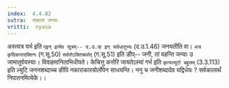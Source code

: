 ```yaml
---
index:  4.4.82
sutra:  संज्ञायां जन्याः
vritti:  nyasa
---
```


अस्त्यत्र यर्भ इति `प्इन् इत्येव सूत्रम्-- द.उ.फ् इन् सर्वधातुभ्यः` (द.उ.1.46) जनयतीति वा। `अत्र कृदिकारादक्तिनः` (ग.सू.50) `सर्वतोऽक्तिन्नर्थात्` (ग.सू.51) इति ङीप्-- जनी, तां वहन्ति जन्याः उ जामातुर्वयस्याः। विवाहमानिताभिधीयते। केचित्तु कर्त्तरि जायतेऽस्यां गर्भ इति `कृत्यल्युटो बहुलम्` (3.3.113) इति ल्युटि जननशब्दाच्च ङीपि नकाराकारयोर्लोपेन साधयन्ति। ननु च जनीशब्दादेव यद्विधेयः ? सर्वकालार्थं निपातनमित्येके।।

